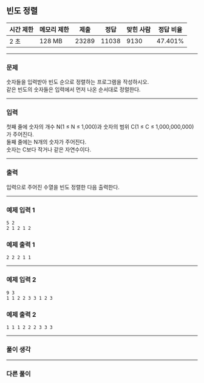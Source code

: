 ## 빈도 정렬

|시간 제한|메모리 제한|제출|정답|맞힌 사람|정답 비율|
|---|---|---|---|---|---|
|2 초|128 MB|23289|11038|9130|47.401%|

---

### 문제
숫자들을 입력받아 빈도 순으로 정렬하는 프로그램을 작성하시오.  
같은 빈도의 숫자들은 입력에서 먼저 나온 순서대로 정렬한다.

---

### 입력
첫째 줄에 숫자의 개수 N(1 ≤ N ≤ 1,000)과 숫자의 범위 C(1 ≤ C ≤ 1,000,000,000)가 주어진다.  
둘째 줄에는 N개의 숫자가 주어진다.  
숫자는 C보다 작거나 같은 자연수이다.

---

### 출력
입력으로 주어진 수열을 빈도 정렬한 다음 출력한다.

---

### 예제 입력 1
~~~plaintext
5 2
2 1 2 1 2
~~~

### 예제 출력 1
~~~plaintext
2 2 2 1 1
~~~

---

### 예제 입력 2
~~~plaintext
9 3
1 1 2 2 3 3 1 2 3
~~~

### 예제 출력 2
~~~plaintext
1 1 1 2 2 2 3 3 3
~~~

---

### 풀이 생각

---

### 다른 풀이
